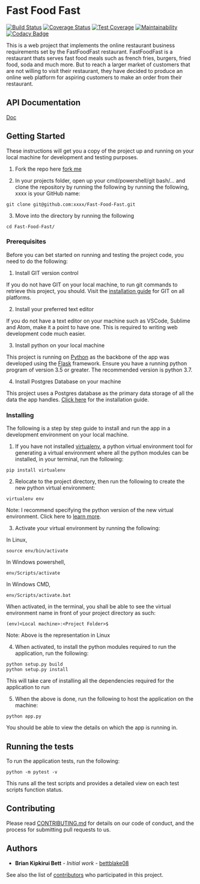 # Fast Food Fast
[![Build Status](https://travis-ci.org/bettblake08/Fast-Food-Fast.svg?branch=development)](https://travis-ci.org/bettblake08/Fast-Food-Fast)
[![Coverage Status](https://coveralls.io/repos/github/bettblake08/Fast-Food-Fast/badge.svg?branch=development)](https://coveralls.io/github/bettblake08/Fast-Food-Fast?branch=development)
[![Test Coverage](https://api.codeclimate.com/v1/badges/2225724f61db28f6114b/test_coverage)](https://codeclimate.com/github/bettblake08/Fast-Food-Fast/test_coverage)
[![Maintainability](https://api.codeclimate.com/v1/badges/2225724f61db28f6114b/maintainability)](https://codeclimate.com/github/bettblake08/Fast-Food-Fast/maintainability)
[![Codacy Badge](https://api.codacy.com/project/badge/Grade/b559c6468d3c49aaaa5848dddfe03e45)](https://www.codacy.com/app/bettblake08/Fast-Food-Fast?utm_source=github.com&amp;utm_medium=referral&amp;utm_content=bettblake08/Fast-Food-Fast&amp;utm_campaign=Badge_Grade)

This is a web project that implements the online restaurant business requirements set by the FastFoodFast restaurant. FastFoodFast is a restaurant thats serves fast food meals such as french fries, burgers, fried food, soda and much more. But to reach a larger market of customers that are not willing to visit their restaurant, they have decided to produce an online web platform for aspiring customers to make an order from their restaurant. 

## API Documentation
[Doc](https://fastfoodfast8.docs.apiary.io)


## Getting Started

These instructions will get you a copy of the project up and running on your local machine for development and testing purposes.

1.  Fork the repo here [fork me](https://github.com/bettblake08/Fast-Food-Fast)

2.  In your projects folder, open up your cmd/powershell/git bash/... and clone the repository by running the following by running the following, xxxx is your GitHub name:

```
git clone git@github.com:xxxx/Fast-Food-Fast.git 
```

3.  Move into the directory by running the following

```
cd Fast-Food-Fast/
```

### Prerequisites

Before you can bet started on running and testing the project code, you need to do the following:

1. Install GIT version control

If you do not have GIT on your local machine, to run git commands to retrieve this project, you should. Visit the [installation guide](https://git-scm.com/book/en/v2/Getting-Started-Installing-Git) for GIT on all platforms.

2.  Install your preferred text editor

If you do not have a text editor on your machine such as VSCode, Sublime and Atom, make it a point to have one. This is required to writing web development code much easier.

3.  Install python on your local machine

This project is running on [Python](https://docs.python.org/3/using/index.html) as the backbone of the app was developed using the [Flask](http://flask.pocoo.org/docs/1.0/) framework. Ensure you have a running python program of version 3.5 or greater. The recommended version is python 3.7.

4.  Install Postgres Database on your machine

This project uses a Postgres database as the primary data storage of all the data the app handles. [Click here](http://www.postgresqltutorial.com/install-postgresql/) for the installation guide.

### Installing

The following is a step by step guide to install and run the app in a development environment on your local machine.

1.  If you have not installed [virtualenv](https://pypi.org/project/virtualenv/), a python virtual environment tool for generating a virtual environment where all the python modules can be installed, in your terminal, run the following:

```
pip install virtualenv
```

2.  Relocate to the project directory, then run the following to create the new python virtual environment:

```
virtualenv env
```

Note: I recommend specifying the python version of the new virtual environment. Click here to [learn more](https://realpython.com/python-virtual-environments-a-primer/).

3.  Activate your virtual environment by running the following:

In Linux,

```
source env/bin/activate
```

In Windows powershell,
```
env/Scripts/activate
```

In Windows CMD,
```
env/Scripts/activate.bat
```

When activated, in the terminal, you shall be able to see the virtual environment name in front of your project directory as such:

```
(env)<Local machine>:<Project Folder>$  
```

Note: Above is the representation in Linux


4.  When activated, to install the python modules required to run the application, run the following:

```
python setup.py build
python setup.py install
```

This will take care of installing all the dependencies required for the application to run


5.  When the above is done, run the following to host the application on the machine:

```
python app.py
```

You should be able to view the details on which the app is running in.


## Running the tests

To run the application tests, run the following:

```
python -m pytest -v
```

This runs all the test scripts and provides a detailed view on each test scripts function status.  


## Contributing

Please read [CONTRIBUTING.md](https://gist.github.com/PurpleBooth/b24679402957c63ec426) for details on our code of conduct, and the process for submitting pull requests to us.


## Authors

* **Brian Kipkirui Bett** - *Initial work* - [bettblake08](https://github.com/bettblake08)

See also the list of [contributors](https://github.com/your/project/contributors) who participated in this project.